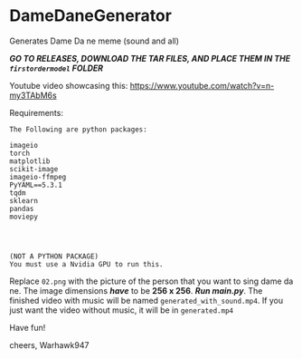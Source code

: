 # DameDaneGenerator
Generates Dame Da ne meme (sound and all)

***GO TO RELEASES, DOWNLOAD THE TAR FILES, AND PLACE THEM IN THE `firstordermodel` FOLDER***

Youtube video showcasing this: https://www.youtube.com/watch?v=n-my3TAbM6s

Requirements:
 ```
The Following are python packages:
 
imageio
torch
matplotlib
scikit-image
imageio-ffmpeg
PyYAML==5.3.1
tqdm
sklearn
pandas
moviepy




(NOT A PYTHON PACKAGE)
You must use a Nvidia GPU to run this.
```


Replace `02.png` with the picture of the person that you want to sing dame da ne. The image dimensions ***have*** to be **256 x 256**. ***Run main.py***.
The finished video with music will be named `generated_with_sound.mp4`.
If you just want the video without music, it will be in `generated.mp4`

Have fun!

cheers, Warhawk947
